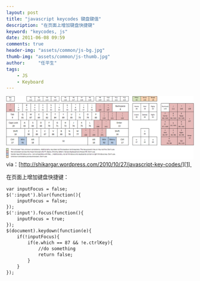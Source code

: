 ```yaml
---
layout: post
title: "javascript keycodes 键盘键值"
description: "在页面上增加键盘快捷键"
keyword: "keycodes, js"
date: 2011-06-08 09:59
comments: true
header-img: "assets/common/js-bg.jpg"
thumb-img: "assets/common/js-thumb.jpg"
author:     "任平生"
tags:
    - JS
    - Keyboard
---
```


![键盘](/assets/2011/05/keycodes.png)
via：[http://shikargar.wordpress.com/2010/10/27/javascript-key-codes/][1] 


在页面上增加键盘快捷键：  
  
```
var inputFocus = false;  
$(':input').blur(function(){  
	inputFocus = false;  
});  
$(':input').focus(function(){  
	inputFocus = true;  
});  
$(document).keydown(function(e){  
	if(!inputFocus){  
		if(e.which == 87 && !e.ctrlKey){  
			//do something  
			return false;  
		}  
	}  
});
```

[1]: http://shikargar.wordpress.com/2010/10/27/javascript-key-codes/